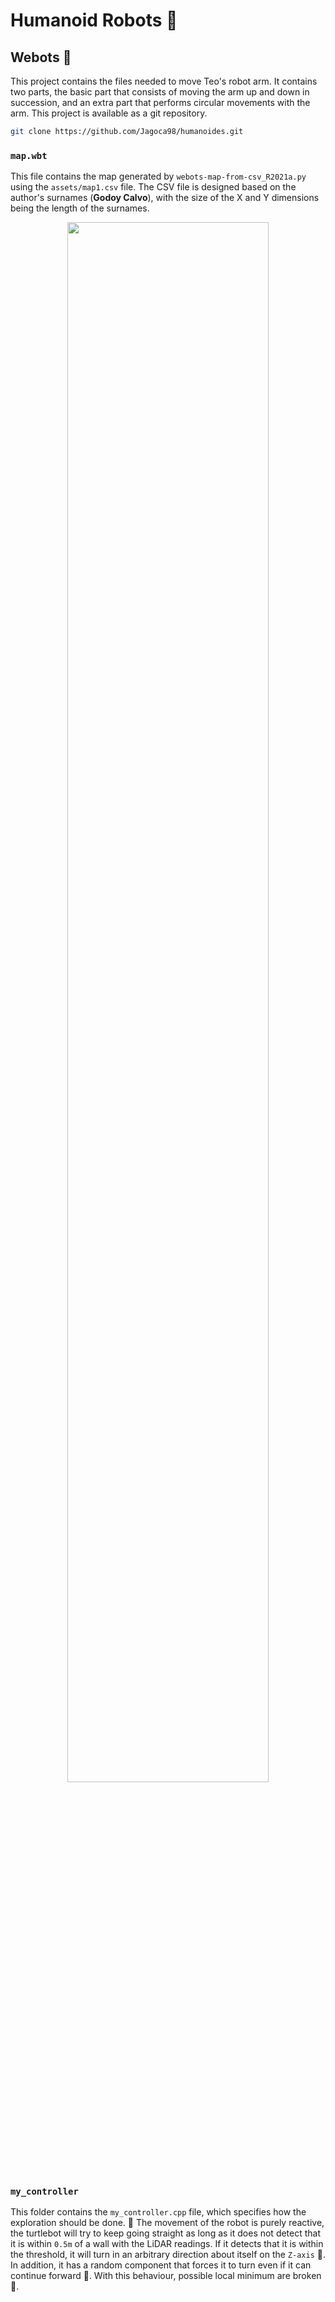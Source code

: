 # Humanoid Robots :robot:

## Webots :lady_beetle:

This project contains the files needed to move Teo's robot arm. It contains two parts, the basic part that consists of moving the arm up and down in succession, and an extra part that performs circular movements with the arm. This project is available as a git repository.

```bash
git clone https://github.com/Jagoca98/humanoides.git
```

### `map.wbt`

This file contains the map generated by `webots-map-from-csv_R2021a.py` using the `assets/map1.csv` file. The CSV file is designed based on the author's surnames (**Godoy Calvo**), with the size of the X and Y dimensions being the length of the surnames.

<p align="center">
    <img src="assets/Webots-Map.png" width="80%" height="80%">
</p>

### `my_controller`

This folder contains the `my_controller.cpp` file, which specifies how the exploration should be done. :mag_right: The movement of the robot is purely reactive, the turtlebot will try to keep going straight as long as it does not detect that it is within `0.5m` of a wall with the LiDAR readings. If it detects that it is within the threshold, it will turn in an arbitrary direction about itself on the `Z-axis` :arrows_counterclockwise:. In addition, it has a random component that forces it to turn even if it can continue forward :game_die:. With this behaviour, possible local minimum are broken :muscle:.






